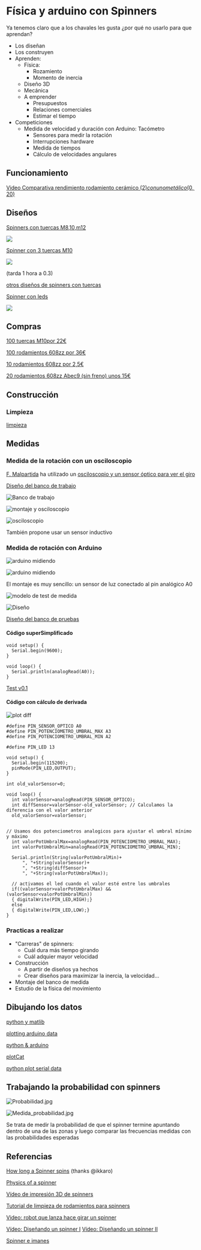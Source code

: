 # Física y arduino con Spinners


Ya tenemos claro que a los chavales les gusta ¿por qué no usarlo para que aprendan?

* Los diseñan
* Los construyen
* Aprenden:
  * Física:
    * Rozamiento
    * Momento de inercia
  * Diseño 3D
  * Mecánica
  * A emprender
    * Presupuestos
    * Relaciones comerciales
    * Estimar el tiempo
* Competiciones
  * Medida de velocidad y duración con Arduino: Tacómetro
    * Sensores para medir la rotación
    * Interrupciones hardware
    * Medida de tiempos
    * Cálculo de velocidades angulares

## Funcionamiento

[Video Comparativa rendimiento rodamiento cerámico (2$) con uno metálico (0,20$)](https://www.youtube.com/watch?v=vLL-T4Z_TNo)


## Diseños

[Spinners con tuercas M8,10,m12](http://www.thingiverse.com/thing:2078940)

![](http://thingiverse-production-new.s3.amazonaws.com/renders/8a/97/bd/ff/4c/39855bbeb329a9963de13dc7203e3b9d_preview_featured.jpg)


[Spinner con 3 tuercas M10](http://www.thingiverse.com/thing:2032459)

![](http://thingiverse-production-new.s3.amazonaws.com/renders/ec/8e/f2/48/3b/021e25b4d2d36b8bf10a288f674b30c8_preview_featured.JPG)

(tarda 1 hora a 0.3)

[otros diseños de spinners con tuercas](http://www.thingiverse.com/search?q=spinner+nuts&sa=)

[Spinner con leds](http://www.thingiverse.com/thing:2245883)

![](http://thingiverse-production-new.s3.amazonaws.com/renders/d8/c4/f6/a1/bf/dc5b2987301b8d285f38f64fef64d8d1_preview_featured.jpg)

## Compras

[100 tuercas M10por 22€](https://www.youtube.com/watch?v=vLL-T4Z_TNo)

[100 rodamientos 608zz por 36€](https://es.aliexpress.com/store/product/608zz-Axial-Ball-Bearing-8mm-skate-bearings-8x22x7-Double-Shielded-100-pieces/722545_32588807551.html)

[10 rodamientos 608zz por 2,5€](https://es.aliexpress.com/item/10pcs-608ZZ-8x22x7-3D-printer-Miniature-Radial-Bearings-Deep-Groove-Ball-Bearings-Skateboard-Scooter-Roller-Wheels/32768021718.html)

[20 rodamientos 608zz Abec9 (sin freno) unos 15€](https://es.aliexpress.com/wholesale?ltype=wholesale&d=y&origin=y&isViewCP=y&catId=0&initiative_id=SB_20170514112051&SearchText=abec9+20pcs&blanktest=0&tc=af)

## Construcción

### Limpieza

[limpieza](https://www.youtube.com/watch?v=mpz3_pZ9Ay0)

## Medidas

### Medida de la rotación con un osciloscopio

[F. Malpartida](https://plus.google.com/u/0/115838143115912805344) ha utilizado un [osciloscopio y  un sensor óptico para ver el giro](https://plus.google.com/u/0/115838143115912805344/posts/DAK4Hzwv4wq)


[Diseño del banco de trabajo](http://www.thingiverse.com/thing:2319223)

![Banco de trabajo  ](https://lh3.googleusercontent.com/yYX_qNNhBxh9jv_kDf6OuWuEjR1RT39J4uf0Z9Nek-gftCXrIdSBEr-lXfouq_7ePGgTZ4KiJIedSw=w1920-h1080-rw-no)

![montaje y osciloscopio](https://lh3.googleusercontent.com/64UsKEqB_Y4bDHtYiWp3PBcoQa2TVebde7kwX1IK3oZbnxkK4Xy6tYsodbi11kou8YQWyObbgMXqrVzbtlqpdjNf7RP8R8ab4Q=w1920-h1080-rw-no)

![osciloscopio](https://lh3.googleusercontent.com/3ejOSjPSpqTRKIvRJfCd2q5CE-CJeAb9N9AMUNG0dyKKppuzllZlEC1yxJbImDtilxzvQQPK0cLxtOmvUCEfpJAoJCmEGqAv9A=w1920-h1080-rw-no)

También propone usar un sensor inductivo


### Medida de rotación con Arduino

![arduino midiendo](./images/1er_test.jpg)

![arduino midiendo](./images/1erTest.png)

El montaje es muy sencillo: un sensor de luz conectado al pin analógico A0

![modelo de test de medida](./images/Montaje_testBench.jpg)

![Diseño](images/Test_Bench_1.03.png)

[Diseño del banco de pruebas](./modelos/Test_bench_v1.03.stl)


#### Código superSimplificado

    void setup() {
      Serial.begin(9600);
    }

    void loop() {
      Serial.println(analogRead(A0));
    }

[Test v0.1](./codigo/TestSpinner_v0.1.ino)

#### Código con cálculo de derivada

![plot diff](./images/spinnerDiffTest.png)

    #define PIN_SENSOR_OPTICO A0
    #define PIN_POTENCIOMETRO_UMBRAL_MAX A3
    #define PIN_POTENCIOMETRO_UMBRAL_MIN A2

    #define PIN_LED 13

    void setup() {
      Serial.begin(115200);
      pinMode(PIN_LED,OUTPUT);
    }

    int old_valorSensor=0;

    void loop() {
      int valorSensor=analogRead(PIN_SENSOR_OPTICO);
      int diffSensor=valorSensor-old_valorSensor; // Calculamos la diferencia con el valor anterior
      old_valorSensor=valorSensor;


    // Usamos dos potenciometros analogicos para ajustar el umbral mínimo y máximo
      int valorPotUmbralMax=analogRead(PIN_POTENCIOMETRO_UMBRAL_MAX);
      int valorPotUmbralMin=analogRead(PIN_POTENCIOMETRO_UMBRAL_MIN);

      Serial.println(String(valorPotUmbralMin)+
          ", "+String(valorSensor)+
          ", "+String(diffSensor)+
          ", "+String(valorPotUmbralMax));

      // activamos el led cuando el valor esté entre los umbrales
      if((valorSensor>valorPotUmbralMax) && (valorSensor<valorPotUmbralMin))
      { digitalWrite(PIN_LED,HIGH);}
      else
      { digitalWrite(PIN_LED,LOW);}
    }

### Practicas a realizar

* "Carreras" de spinners:
  * Cuál dura más tiempo girando
  * Cuál adquier mayor velocidad
* Construcción
  * A partir de diseños ya hechos
  * Crear diseños para maximizar la inercia, la velocidad...
* Montaje del banco de medida
* Estudio de la física del movimiento

## Dibujando los datos

[python y matlib](http://www.toptechboy.com/tutorial/python-with-arduino-lesson-11-plotting-and-graphing-live-data-from-arduino-with-matplotlib/)


[plotting arduino data](http://www.chemie.unibas.ch/~hauser/open-source-lab/instrumentino/index.html)


[python & arduino](https://playground.arduino.cc/Interfacing/Python)


[plotCat](https://pypi.python.org/pypi/plotcat/1.0.0)

[python plot serial data](http://rwsarduino.blogspot.com.es/2014/12/python-plots-from-serial-input.html)

## Trabajando la probabilidad con spinners

![Probabilidad.jpg](./images/Probabilidad.jpg)

![Medida_probabilidad.jpg](./images/Medida_probabilidad.jpg)

Se trata de medir la probabilidad de que el spinner termine apuntando dentro de una de las zonas y luego comparar las frecuencias medidas con las probabilidades esperadas

## Referencias

[How long a Spinner spins](https://www.wired.com/2017/05/the-phyiscs-of-fidget-spinners/) (thanks @ikkaro)

[Physics of a spinner](https://www.wired.com/2017/05/physics-of-a-fidget-spinner)

[Vídeo de impresión 3D de spinners](https://www.youtube.com/watch?v=huC4JagKYh8)

[Tutorial de limpieza de rodamientos para spinners](http://www.instructables.com/id/Speed-Tuning-Spinner-Bearings)

[Video: robot que lanza hace girar un spinner](https://www.youtube.com/watch?v=F-r3e8R0_eA)

[Vídeo: Diseñando un spinner I](https://www.youtube.com/watch?v=NX9t-JnkXU8)
[Vídeo: Diseñando un spinner II](https://www.youtube.com/watch?v=DdUQ85Srtdk&spfreload=5#t=5.727062)

[Spinner e imanes](https://www.youtube.com/watch?v=rNQCFBEHxms﻿)
